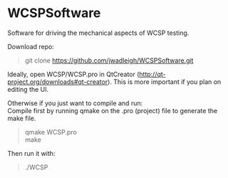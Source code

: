 WCSPSoftware
============

Software for driving the mechanical aspects of WCSP testing.

Download repo:
>git clone https://github.com/jwadleigh/WCSPSoftware.git

Ideally, open WCSP/WCSP.pro in QtCreator (http://qt-project.org/downloads#qt-creator).
This is more important if you plan on editing the UI.

Otherwise if you just want to compile and run:<br >
Compile first by running qmake on the .pro (project) file to generate the make file.
>qmake WCSP.pro<br >
>make


Then run it with:<br >
>./WCSP

